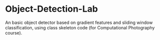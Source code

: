 # Object-Detection-Lab
An basic object detector based on gradient features and sliding window classification, using class skeleton code (for Computational Photography course).
